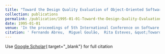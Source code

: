 ```yaml
---
title: "Toward the Design Quality Evaluation of Object-Oriented Software Systems"
collection: publications
permalink: /publication/1995-01-01-Toward-the-Design-Quality-Evaluation-of-Object-Oriented-Software-Systems
date: 1995-01-01
venue: 'In the proceedings of 5th International Conference on Software Quality'
citation: ' Fernando Abreu,  Miguel Goulão,  Rita Esteves, &quot;Toward the Design Quality Evaluation of Object-Oriented Software Systems.&quot; In the proceedings of 5th International Conference on Software Quality, 1995.'
---
```

Use [Google Scholar](https://scholar.google.com/scholar?q=Toward+the+Design+Quality+Evaluation+of+Object+Oriented+Software+Systems){:target="_blank"} for full citation